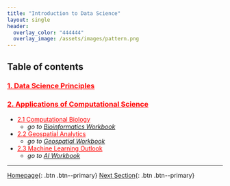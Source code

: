 ```yaml
---
title: "Introduction to Data Science"
layout: single
header:
  overlay_color: "444444"
  overlay_image: /assets/images/pattern.png
---
```





## Table of contents

### **<a href="" style="color: red;">1. Data Science Principles</a>**          <!--- **[Data Science Principles]()** -->

### **<a href="" style="color: red;">2. Applications of Computational Science</a>**  <!--- **[Applications of Computational Science]()** -->
* <a href="" style="color: red;">2.1 Computational Biology</a>                <!--- [Computational Biology]() -->
  * *go to [Bioinformatics Workbook](https://bioinformaticsworkbook.org/)*
* <a href="" style="color: red;">2.2 Geospatial Analytics</a>                 <!--- [Computational Biology]() -->
  * *go to [Geospatial Workbook](https://geospatial.101workbook.org)*
* <a href="" style="color: red;">2.3 Machine Learning Outlook</a>             <!--- [Machine Learning Outlook]() -->
  * *go to [AI Workbook](https://isugenomics.github.io/AI-workbook/)*


---

[Homepage](../index.md){: .btn  .btn--primary}
[Next Section](../02-IntroToCommandLine/00-IntroToCommandLine-LandingPage){: .btn  .btn--primary}
